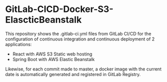 # GitLab-CICD-Docker-S3-ElascticBeanstalk

This repository shows the .gitlab-ci.yml files from GitLab CI/CD for the configuration of continuous integration and continuous deployment of 2 applications:
* React with AWS S3 Static web hosting
* Spring Boot with AWS Elastic Beanstalk

Likewise, for each commit made to master, a docker image with the current date is automatically generated and registered in GitLab Registry.

